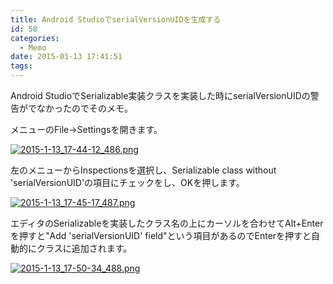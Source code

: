 ```yaml
---
title: Android StudioでserialVersionUIDを生成する
id: 58
categories:
  - Memo
date: 2015-01-13 17:41:51
tags:
---
```


Android StudioでSerializable実装クラスを実装した時にserialVersionUIDの警告がでなかったのでそのメモ。

<!--more-->

メニューのFile->Settingsを開きます。

[![2015-1-13_17-44-12_486.png](/images/2015-1-13_17-44-12_486-thumb-300x601-112.png)](/images/2015-1-13_17-44-12_486.png)

左のメニューからInspectionsを選択し、Serializable class without 'serialVersionUID'の項目にチェックをし、OKを押します。

[![2015-1-13_17-45-17_487.png](/images/2015-1-13_17-45-17_487-thumb-300xauto-114.png)](/images/2015-1-13_17-45-17_487.png)

エディタのSerializableを実装したクラス名の上にカーソルを合わせてAlt+Enterを押すと"Add 'serialVersionUID' field"という項目があるのでEnterを押すと自動的にクラスに追加されます。

[![2015-1-13_17-50-34_488.png](/images/2015-1-13_17-50-34_488-thumb-300xauto-116.png)](/images/2015-1-13_17-50-34_488.png)